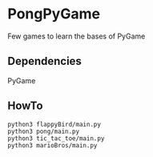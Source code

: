 # PongPyGame
Few games to learn the bases of PyGame

## Dependencies
PyGame

## HowTo
```
python3 flappyBird/main.py
python3 pong/main.py
python3 tic_tac_toe/main.py
python3 marioBros/main.py
```